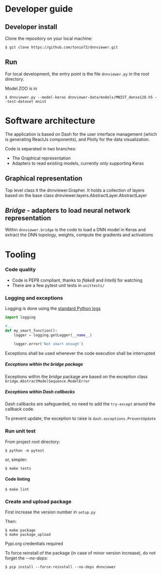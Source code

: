 # Developer guide

## Developer install

Clone the repository on your local machine:

```shell script
$ git clone https://github.com/tonio73/dnnviewer.git
```

## Run

For local development, the entry point is the file `dnnviewer.py` in the root directory.

Model ZOO is in 

```shell script
$ dnnviewer.py --model-keras dnnviewer-data/models/MNIST_dense128.h5 --test-dataset mnist
```

# Software architecture

The application is based on Dash for the user interface management (which is generating ReactJs components), and Plotly for the data visualization.

Code is separated in two branches:

- The Graphical representation
- Adapters to read existing models, currently only supporting Keras

## Graphical representation

Top level class it the dnnviewer.Grapher. It holds a collection of layers based on the base class dnnviewer.layers.AbstractLayer.AbstractLayer

## _Bridge_ - adapters to load neural network representation

Within `dnnviewer.bridge` is the code to load a DNN model in Keras and extract the DNN topology, weights, compute the gradients and activations

# Tooling

### Code quality

- Code is PEP8 compliant, thanks to *flake8* and *Intellij* for watching
- There are a few pytest unit tests in `unittests/`

### Logging and exceptions

Logging is done using the [standard Python logs](https://docs.python.org/2/library/logging.html)

```python
import logging

#...
def my_smart_function():
    logger = logging.getLogger(__name__)

    logger.error('Not smart enough')
```

Exceptions shall be used whenever the  code execution shall be interrupted

##### Exceptions within the _bridge_ package

Exceptions within the _bridge_ package are based on the exception class `bridge.AbstractModelSequence.ModelError`

##### Exceptions within Dash callbacks

 Dash callbacks are safeguarded, no need to add the `try-except` around the callback code.
 
 To prevent update, the exception to raise is `dash.exceptions.PreventUpdate`

### Run unit test

From project root directory:

```shell script
$ python -m pytest
```

or, simpler:
```shell script
$ make tests
```

#### Code linting

```shell script
$ make lint
```

### Create and upload package

First increase the version number in `setup.py`

Then:

```shell script
$ make package
$ make package_upload
```

Pypi.org credentials required

To force reinstall of the package (in case of minor version increase), do not forget the _--no-deps_:
```shell script
$ pip install --force-reinstall --no-deps dnnviewer 
```